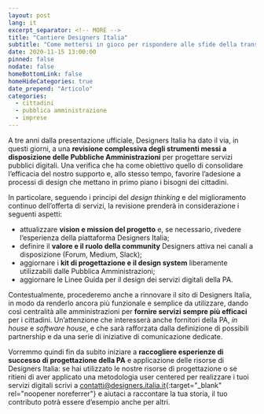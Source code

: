 ```yaml
---
layout: post
lang: it
excerpt_separator: <!-- MORE -->
title: "Cantiere Designers Italia"
subtitle: "Come mettersi in gioco per rispondere alle sfide della transizione digitale"
date: 2020-11-15 13:00:00
pinned: false
nodate: false
homeBottomLink: false
homeHideCategories: true
date_prepend: "Articolo"
categories:
  - cittadini
  - pubblica amministrazione
  - imprese
---
```


<!-- MORE -->
A tre anni dalla presentazione ufficiale, Designers Italia ha dato il via, in questi giorni, a una **revisione complessiva degli strumenti messi a disposizione delle Pubbliche Amministrazioni** per progettare servizi pubblici digitali. Una verifica che ha come obiettivo quello di consolidare l’efficacia del nostro supporto e, allo stesso tempo, favorire l’adesione a processi di design che mettano in primo piano i bisogni dei cittadini.  

In particolare, seguendo i principi del _design thinking_ e del miglioramento continuo dell’offerta di servizi, la revisione prenderà in considerazione i seguenti aspetti:
* attualizzare **vision e mission del progetto** e, se necessario, rivedere l’esperienza della piattaforma Designers Italia;
* definire il **valore e il ruolo della community** Designers attiva nei canali a disposizione (Forum, Medium, Slack);
* aggiornare i **kit di progettazione e il design system** liberamente utilizzabili dalle Pubblica Amministrazioni;
* aggiornare le Linee Guida per il design dei servizi digitali della PA.  

Contestualmente, procederemo anche a rinnovare il sito di Designers Italia, in modo da renderlo ancora più funzionale e semplice da utilizzare, dando così centralità alle amministrazioni per **fornire servizi sempre più efficaci** per i cittadini. Un’attenzione che interesserà anche fornitori della PA, _in house_ e _software house_, e che sarà rafforzata dalla definizione di possibili partnership e da una serie di iniziative di comunicazione dedicate.  

Vorremmo quindi fin da subito iniziare a **raccogliere esperienze di successo di progettazione della PA** e applicazione delle risorse di Designers Italia: se hai utilizzato le nostre risorse di progettazione o se ritieni di aver applicato una metodologia user centered per realizzare i tuoi servizi digitali scrivi a [contatti@designers.italia.it](mailto:contatti@designers.italia.it){:target="_blank" rel="noopener noreferrer"} e aiutaci a raccontare la tua storia, il tuo contributo potrà essere d’esempio anche per altri.
